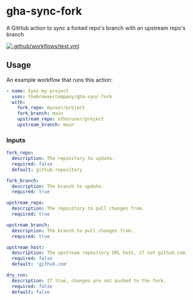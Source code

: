 # gha-sync-fork

A GitHub action to sync a forked repo's branch with an upstream repo's branch

[![.github/workflows/test.yml](https://github.com/thebrowsercompany/gha-sync-fork/actions/workflows/test.yml/badge.svg)](https://github.com/thebrowsercompany/gha-sync-fork/actions/workflows/test.yml)


## Usage

An example workflow that runs this action:

```yml
- name: Sync my project
  uses: thebrowsercompany/gha-sync-fork
  with:
    fork_repo: myuser/project
    fork_branch: main
    upstream_repo: otheruser/project
    upstream_branch: main
```

### Inputs

```yml
fork_repo:
  description: The repository to update.
  required: false
  default: github.repository

fork_branch:
  description: The branch to update.
  required: true

upstream_repo:
  description: The repository to pull changes from.
  required: true

upstream_branch:
  description: The branch to pull changes from.
  required: true

upstream_host:
  description: The upstream repository URL host, if not github.com.
  required: false
  default: 'github.com'

dry_run:
  description: If true, changes are not pushed to the fork.
  required: false
  default: false
```
